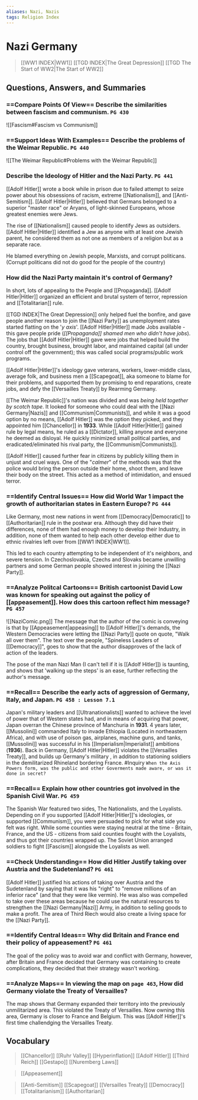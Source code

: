```yaml
---
aliases: Nazi, Nazis
tags: Religion Index
---
```

# Nazi Germany
>[[WW1 INDEX|WW1]]
>[[TGD INDEX|The Great Depression]]
>[[TGD The Start of WW2|The Start of WW2]]
## Questions, Answers, and Summaries
### ==Compare Points Of View== Describe the similarities between fascism and communism. `PG 430`
![[Fascism#Fascism vs Communism]]
### ==Support Ideas With Examples== Describe the problems of the Weimar Republic. `PG 440`
![[The Weimar Republic#Problems with the Weimar Republic]]
### Describe the Ideology of Hitler and the Nazi Party. `PG 441`
[[Adolf Hitler]] wrote a book while in prison due to failed attempt to seize power about his obsessions of racism, extreme [[Nationalism]], and [[Anti-Semitism]]. [[Adolf Hitler|Hitler]] believed that Germans belonged to a superior "master race" or Aryans, of light-skinned Europeans, whose greatest enemies were Jews.

The rise of [[Nationalism]] caused people to identify Jews as outsiders. [[Adolf Hitler|Hitler]] identified a Jew as anyone with at least one Jewish parent, he considered them as not one as members of a religion but as a separate race.

He blamed everything on Jewish people, Marxists, and corrupt politicans. (Corrupt politicans did not do good for the people of the country)
### How did the Nazi Party maintain it's control of Germany?
In short, lots of appealing to the People and [[Propaganda]]. [[Adolf Hitler|Hitler]] organized an efficient and brutal system of terror, repression and [[Totalitarian]] rule. 

[[TGD INDEX|The Great Depression]] only helped fuel the bonfire, and gave people another reason to join the [[Nazi Party]] as unemployment rates started flatting on the '*y axis*'. [[Adolf Hitler|Hitler]] made Jobs available - this gave people pride (*[[Propaganda]] shamed men who didn't have jobs*). The jobs that [[Adolf Hitler|Hitler]] gave were jobs that helped build the country, brought business, brought labor, and maintained capital (all under control off the government); this was called social programs/public work programs. 

[[Adolf Hitler|Hitler]]'s ideology gave veterans, workers, lower-middle class, average folk, and business men a [[Scapegoat]], aka someone to blame for their problems, and supported them by promising to end reparations, create jobs, and defy the [[Versailles Treaty]] by Rearming Germany. 

[[The Weimar Republic]]'s nation was divided and was *being held together by scotch tape*. It looked for someone who could deal with the [[Nazi Germany|Nazis]] and [[Communism|Communists]], and while it was a good option by no means, [[Adolf Hitler]] was the option they picked, and they appointed him [[Chancellor]] in **1933**. While [[Adolf Hitler|Hitler]] gained rule by legal means, he ruled as a [[Dictator]], killing anyone and everyone he deemed as disloyal. He quickly minimized small political parties, and eradicated/eliminated his rival party, the [[Communism|Communists]].

[[Adolf Hitler]] caused further fear in citizens by publicly killing them in unjust and cruel ways. One of the "*calmer*" of the methods was that the police would bring the person outside their home, shoot them, and leave their body on the street. This acted as a method of intimidation, and ensued terror.
### ==Identify Central Issues== How did World War 1 impact the growth of authoritarian states in Eastern Europe? `PG 444`
Like Germany, most new nations in went from [[Democracy|Democratic]] to [[Authoritarian]] rule in the postwar era. Although they did have their differences, none of them had enough money to develop their Industry, in addition, none of them wanted to help each other develop either due to ethnic rivalries left over from [[WW1 INDEX|WW1]].

This led to each country attempting to be independent of it's neighbors, and severe tension. In Czechoslovakia, Czechs and Slovaks became unwilling partners and some German people showed interest in joining the [[Nazi Party]].
### ==Analyze Politcal Cartoons== British cartoonist David Low was known for speaking out against the policy of [[appeasement]]. How does this cartoon reflect him message? `PG 457`
![[NaziComic.png]]
The message that the author of the comic is conveying is that by [[Appeasement|appeasing]] to [[Adolf Hitler]]'s demands, the Western Democracies were letting the [[Nazi Party]] quote on quote, "Walk all over them". The text over the people, "Spineless Leaders of [[Democracy]]", goes to show that the author disapproves of the lack of action of the leaders.

The pose of the man Nazi Man (I can't tell if it is [[Adolf Hitler]]) is taunting, and shows that 'walking up the steps' is an ease, further reflecting the author's message.
### ==Recall== Describe the early acts of aggression of Germany, Italy, and Japan. `PG 458 : Lesson 7.1`
Japan's military leaders and [[Ultranationalists]] wanted to achieve the level of power that of Western states had, and in means of acquiring that power, Japan overran the Chinese province of Manchuria in **1931**. 4 years later, [[Mussolini]] commanded Italy to invade Ethiopia (Located in northeastern Africa), and with use of poison gas, airplanes, machine guns, and tanks, [[Mussolini]] was successful in his [[Imperialism|Imperialist]] ambitions (**1936**). Back in Germany, [[Adolf Hitler|Hitler]] violates the [[Versailles Treaty]], and builds up Germany's military , in addition to stationing soldiers in the demilitarized Rhineland bordering France.
#Inquiry `When the Axis Powers form, was the public and other Goverments made aware, or was it done in secret?`
### ==Recall== Explain how other countries got involved in the Spanish Civil War. `PG 459`
The Spanish War featured two sides, The Nationalists, and the Loyalists. Depending on if you supported [[Adolf Hitler|Hitler]]'s ideologies, or supported [[Communism]], you were persuaded to pick for what side you felt was right. While some counties were staying neutral at the time - Britain, France, and the US - citizens from said counties fought with the Loyalists, and thus got their countries wrapped up. The Soviet Union arranged soldiers to fight [[Fascism]] alongside the Loyalists as well. 
### ==Check Understanding== How did Hitler Justify taking over Austria and the Sudetenland? `PG 461`
[[Adolf Hitler]] justified his actions of taking over Austria and the Sudetenland by saying that it was his "right" to "remove millions of an inferior race" (and that they were like vermin). He was also was compelled to take over these areas because he could use the natural resources to strengthen the [[Nazi Germany|Nazi]] Army, in addition to selling goods to make a profit. The area of Third Riech would also create a living space for the [[Nazi Party]]. 
### ==Identify Central Ideas== Why did Britain and France end their policy of appeasement? `PG 461`
The goal of the policy was to avoid war and conflict with Germany, however, after Britain and France decided that Germany was containing to create complications, they decided that their strategy wasn't working. 
### ==Analyze Maps== In viewing the map on `page 463`, How did Germany violate the Treaty of Versailles?
The map shows that Germany expanded their territory into the previously unmilitarized area. This violated the Treaty of Versailles. Now owning this area, Germany is closer to France and Belgium. This was [[Adolf Hitler]]'s first time challendging the Versailles Treaty.

## Vocabulary
>[[Chancellor]]
>[[Ruhr Valley]]
>[[Hyperinflation]]
>[[Adolf Hitler]]
>[[Third Reich]]
>[[Gestapo]]
>[[Nuremberg Laws]]

> [[Appeasement]]

>[[Anti-Semitism]]
>[[Scapegoat]]
>[[Versailles Treaty]]
>[[Democracy]]
>[[Totalitarianism]]
>[[Authoritarian]]